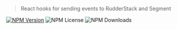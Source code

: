 > React hooks for sending events to RudderStack and Segment

[![NPM Version](https://img.shields.io/npm/v/%40dangreaves%2Freact-tracker)](https://npmjs.com/@dangreaves/react-tracker)
![NPM License](https://img.shields.io/npm/l/%40dangreaves%2Freact-tracker)
![NPM Downloads](https://img.shields.io/npm/dm/%40dangreaves%2Freact-tracker)
